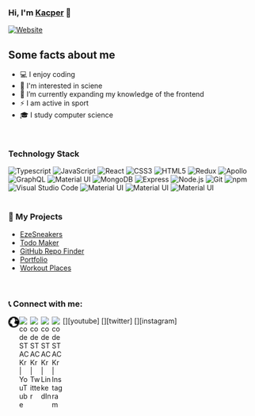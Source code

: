 ### Hi, I'm [Kacper][website] 👋 

[![Website](https://img.shields.io/website?label=WEBSITEcom&style=for-the-badge&url=https%3A%2F%2Fcodestackr.com)](https:/kacper-zabielskivercel.app/)

## Some facts about me

- :computer: I enjoy coding
- :microscope: I'm interested in sciene
- :seedling: I’m currently expanding my knowledge of the frontend 
- :zap: I am active in sport
- :mortar_board: I study computer science

<br />

### Technology Stack


<img src="https://github.com/get-icon/geticon/raw/master/icons/typescript-icon.svg" alt="Typescript" width="25px" height="25px">
<img src="https://github.com/get-icon/geticon/raw/master/icons/javascript.svg" alt="JavaScript" width="25px" height="25px">
<img src="https://github.com/get-icon/geticon/raw/master/icons/react.svg" alt="React" width="25px" height="25px">
<img src="https://github.com/get-icon/geticon/raw/master/icons/css-3.svg" alt="CSS3" width="25px" height="25px">
<img src="https://github.com/get-icon/geticon/raw/master/icons/html-5.svg" alt="HTML5" width="25px" height="25px">
<img src="https://github.com/get-icon/geticon/raw/master/icons/redux.svg" alt="Redux" width="25px" height="25px">
<img src="https://github.com/get-icon/geticon/raw/master/icons/apollostack.svg" alt="Apollo" width="25px" height="25px">
<img src="https://github.com/get-icon/geticon/raw/master/icons/graphql.svg" alt="GraphQL" width="25px" height="25px">
<img src="https://github.com/get-icon/geticon/raw/master/icons/material-ui.svg" alt="Material UI" width="25px" height="25px">
<img src="https://github.com/get-icon/geticon/raw/master/icons/mongodb-icon.svg" alt="MongoDB" width="25px" height="25px">
<img src="https://github.com/get-icon/geticon/raw/master/icons/express.svg" alt="Express" width="25px" height="25px">
<img src="https://github.com/get-icon/geticon/raw/master/icons/nodejs-icon.svg" alt="Node.js" width="25px" height="25px">
<img src="https://github.com/get-icon/geticon/raw/master/icons/git-icon.svg" alt="Git" width="25px" height="25px">
<img src="https://github.com/get-icon/geticon/raw/master/icons/npm.svg" alt="npm" width="25px" height="25px">
<img src="https://github.com/get-icon/geticon/raw/master/icons/visual-studio-code.svg" alt="Visual Studio Code" width="25px" height="25px">
<img src="https://github.com/get-icon/geticon/raw/master/icons/material-ui.svg" alt="Material UI" width="25px" height="25px">
<img src="https://github.com/get-icon/geticon/raw/master/icons/material-ui.svg" alt="Material UI" width="25px" height="25px">
<img src="https://github.com/get-icon/geticon/raw/master/icons/material-ui.svg" alt="Material UI" width="25px" height="25px">


<br />
<br />

### :rocket: My Projects

- [EzeSneakers][website]
- [Todo Maker][website]
- [GitHub Repo Finder][website]
- [Portfolio][website]
- [Workout Places][website]

<br />

### :telephone_receiver: Connect with me:

[<img align="left" alt="codeSTACKr.com" width="22px" src="https://raw.githubusercontent.com/iconic/open-iconic/master/svg/globe.svg" />][website]
[<img align="left" alt="codeSTACKr | YouTube" width="22px" src="https://cdn.jsdelivr.net/npm/simple-icons@v5/icons/[ICON SLUG].svg" />][youtube]
[<img align="left" alt="codeSTACKr | Twitter" width="22px" src="https://cdn.jsdelivr.net/npm/simple-icons@v3/icons/twitter.svg" />][twitter]
[<img align="left" alt="codeSTACKr | LinkedIn" width="22px" src="https://cdn.jsdelivr.net/npm/simple-icons@v3/icons/linkedin.svg" />][linkedin]
[<img align="left" alt="codeSTACKr | Instagram" width="22px" src="https://cdn.jsdelivr.net/npm/simple-icons@v3/icons/instagram.svg" />][instagram]




[website]: https://kacper-zabielski.vercel.app/
[linkedin]: https://linkedin.com/in/codeSTACKr